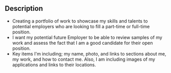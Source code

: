 # <Homework-2-Portfolio>

## Description

- Creating a portfolio of work to showcase my skills and talents to potential employers who are looking to fill a part-time or full-time position.
- I want my potential future Employer to be able to review samples of my work and assess the fact that I am a good candidate for their open position. 
- Key items I'm including; my name, photo, and links to sections about me, my work, and how to contact me. Also, I am including images of my applications and links to their locations. 